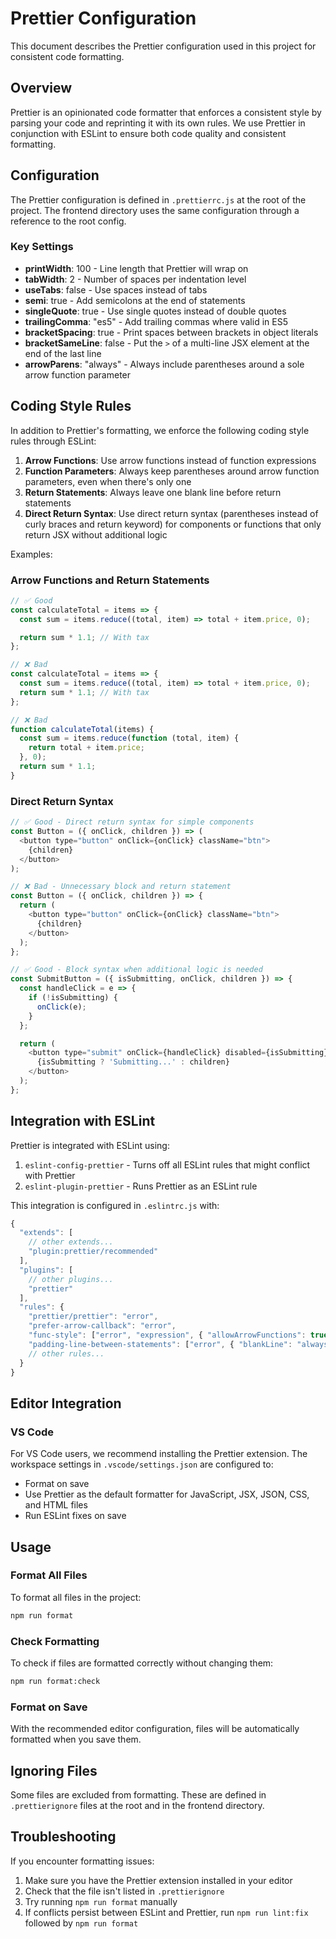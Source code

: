 # Prettier Configuration

This document describes the Prettier configuration used in this project for consistent code formatting.

## Overview

Prettier is an opinionated code formatter that enforces a consistent style by parsing your code and reprinting it with its own rules. We use Prettier in conjunction with ESLint to ensure both code quality and consistent formatting.

## Configuration

The Prettier configuration is defined in `.prettierrc.js` at the root of the project. The frontend directory uses the same configuration through a reference to the root config.

### Key Settings

- **printWidth**: 100 - Line length that Prettier will wrap on
- **tabWidth**: 2 - Number of spaces per indentation level
- **useTabs**: false - Use spaces instead of tabs
- **semi**: true - Add semicolons at the end of statements
- **singleQuote**: true - Use single quotes instead of double quotes
- **trailingComma**: "es5" - Add trailing commas where valid in ES5
- **bracketSpacing**: true - Print spaces between brackets in object literals
- **bracketSameLine**: false - Put the `>` of a multi-line JSX element at the end of the last line
- **arrowParens**: "always" - Always include parentheses around a sole arrow function parameter

## Coding Style Rules

In addition to Prettier's formatting, we enforce the following coding style rules through ESLint:

1. **Arrow Functions**: Use arrow functions instead of function expressions
2. **Function Parameters**: Always keep parentheses around arrow function parameters, even when there's only one
3. **Return Statements**: Always leave one blank line before return statements
4. **Direct Return Syntax**: Use direct return syntax (parentheses instead of curly braces and return keyword) for components or functions that only return JSX without additional logic

Examples:

### Arrow Functions and Return Statements

```javascript
// ✅ Good
const calculateTotal = items => {
  const sum = items.reduce((total, item) => total + item.price, 0);

  return sum * 1.1; // With tax
};

// ❌ Bad
const calculateTotal = items => {
  const sum = items.reduce((total, item) => total + item.price, 0);
  return sum * 1.1; // With tax
};

// ❌ Bad
function calculateTotal(items) {
  const sum = items.reduce(function (total, item) {
    return total + item.price;
  }, 0);
  return sum * 1.1;
}
```

### Direct Return Syntax

```javascript
// ✅ Good - Direct return syntax for simple components
const Button = ({ onClick, children }) => (
  <button type="button" onClick={onClick} className="btn">
    {children}
  </button>
);

// ❌ Bad - Unnecessary block and return statement
const Button = ({ onClick, children }) => {
  return (
    <button type="button" onClick={onClick} className="btn">
      {children}
    </button>
  );
};

// ✅ Good - Block syntax when additional logic is needed
const SubmitButton = ({ isSubmitting, onClick, children }) => {
  const handleClick = e => {
    if (!isSubmitting) {
      onClick(e);
    }
  };

  return (
    <button type="submit" onClick={handleClick} disabled={isSubmitting}>
      {isSubmitting ? 'Submitting...' : children}
    </button>
  );
};
```

## Integration with ESLint

Prettier is integrated with ESLint using:

1. `eslint-config-prettier` - Turns off all ESLint rules that might conflict with Prettier
2. `eslint-plugin-prettier` - Runs Prettier as an ESLint rule

This integration is configured in `.eslintrc.js` with:

```javascript
{
  "extends": [
    // other extends...
    "plugin:prettier/recommended"
  ],
  "plugins": [
    // other plugins...
    "prettier"
  ],
  "rules": {
    "prettier/prettier": "error",
    "prefer-arrow-callback": "error",
    "func-style": ["error", "expression", { "allowArrowFunctions": true }],
    "padding-line-between-statements": ["error", { "blankLine": "always", "prev": "*", "next": "return" }],
    // other rules...
  }
}
```

## Editor Integration

### VS Code

For VS Code users, we recommend installing the Prettier extension. The workspace settings in `.vscode/settings.json` are configured to:

- Format on save
- Use Prettier as the default formatter for JavaScript, JSX, JSON, CSS, and HTML files
- Run ESLint fixes on save

## Usage

### Format All Files

To format all files in the project:

```bash
npm run format
```

### Check Formatting

To check if files are formatted correctly without changing them:

```bash
npm run format:check
```

### Format on Save

With the recommended editor configuration, files will be automatically formatted when you save them.

## Ignoring Files

Some files are excluded from formatting. These are defined in `.prettierignore` files at the root and in the frontend directory.

## Troubleshooting

If you encounter formatting issues:

1. Make sure you have the Prettier extension installed in your editor
2. Check that the file isn't listed in `.prettierignore`
3. Try running `npm run format` manually
4. If conflicts persist between ESLint and Prettier, run `npm run lint:fix` followed by `npm run format`
